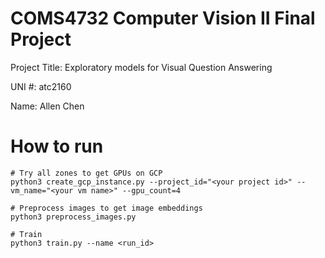 # COMS4732 Computer Vision II Final Project

Project Title: Exploratory models for Visual Question Answering

UNI #: atc2160

Name: Allen Chen

# How to run
```
# Try all zones to get GPUs on GCP
python3 create_gcp_instance.py --project_id="<your project id>" --vm_name="<your vm name>" --gpu_count=4

# Preprocess images to get image embeddings
python3 preprocess_images.py

# Train
python3 train.py --name <run_id>
```
